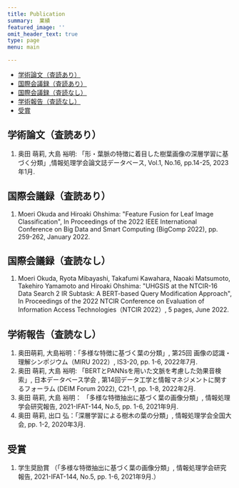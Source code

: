 ```yaml
---
title: Publication
summary:  業績
featured_image: ''
omit_header_text: true
type: page
menu: main

---
```



+ [学術論文（査読あり）](#学術論文査読あり)
+ [国際会議録（査読あり）](#国際会議録査読あり)
+ [国際会議録（査読なし）](#国際会議録査読なし)
+ [学術報告（査読なし）](#学術報告査読なし)
+ [受賞](#受賞)

## 学術論文（査読あり）
1. 奥田 萌莉, 大島 裕明: 「形・葉脈の特徴に着目した樹葉画像の深層学習に基づく分類」,情報処理学会論文誌データベース, Vol.1, No.16,  pp.14-25, 2023年1月.

## 国際会議録（査読あり）
1. Moeri Okuda and Hiroaki Ohshima: "Feature Fusion for Leaf Image Classification", In Proceedings of the 2022 IEEE International Conference on Big Data and Smart Computing (BigComp 2022), pp. 259-262, January 2022.

## 国際会議録（査読なし）
1. Moeri Okuda, Ryota Mibayashi, Takafumi Kawahara, Naoaki Matsumoto, Takehiro Yamamoto and Hiroaki Ohshima: "UHGSIS at the NTCIR-16 Data Search 2 IR Subtask: A BERT-based Query Modification Approach", In Proceedings of the 2022 NTCIR Conference on Evaluation of Information Access Technologies（NTCIR 2022）, 5 pages, June 2022.

## 学術報告（査読なし）
1. 奥田萌莉, 大島裕明：「多様な特徴に基づく葉の分類」, 第25回 画像の認識・理解シンポジウム（MIRU 2022）, IS3-20, pp. 1-6, 2022年7月.
1. 奥田 萌莉, 大島 裕明: 「BERTとPANNsを用いた文脈を考慮した効果音検索」, 日本データベース学会 , 第14回データ工学と情報マネジメントに関するフォーラム (DEIM Forum 2022), C21-1, pp. 1-8, 2022年2月.
1. 奥田 萌莉, 大島 裕明： 「多様な特徴抽出に基づく葉の画像分類」, 情報処理学会研究報告, 2021-IFAT-144, No.5, pp. 1-6, 2021年9月.
1. 奥田 萌莉, 出口 弘：「深層学習による樹木の葉の分類」, 情報処理学会全国大会, pp. 1-2, 2020年3月.

## 受賞
1. 学生奨励賞 （「多様な特徴抽出に基づく葉の画像分類」, 情報処理学会研究報告, 2021-IFAT-144, No.5, pp. 1-6, 2021年9月.）

